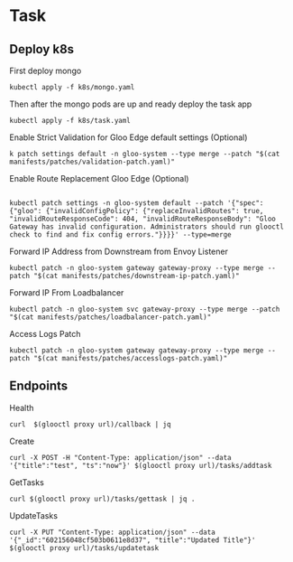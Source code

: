 # Task

## Deploy k8s
First deploy mongo
```
kubectl apply -f k8s/mongo.yaml
```

Then after the mongo pods are up and ready deploy the task app
```
kubectl apply -f k8s/task.yaml
```

Enable Strict Validation for Gloo Edge default settings (Optional)
```
k patch settings default -n gloo-system --type merge --patch "$(cat manifests/patches/validation-patch.yaml)"
```

Enable Route Replacement Gloo Edge (Optional)
```

kubectl patch settings -n gloo-system default --patch '{"spec": {"gloo": {"invalidConfigPolicy": {"replaceInvalidRoutes": true, "invalidRouteResponseCode": 404, "invalidRouteResponseBody": "Gloo Gateway has invalid configuration. Administrators should run glooctl check to find and fix config errors."}}}}' --type=merge
```

Forward IP Address from Downstream from Envoy Listener
```
kubectl patch -n gloo-system gateway gateway-proxy --type merge --patch "$(cat manifests/patches/downstream-ip-patch.yaml)"
```

Forward IP From Loadbalancer
```
kubectl patch -n gloo-system svc gateway-proxy --type merge --patch "$(cat manifests/patches/loadbalancer-patch.yaml)" 
```

Access Logs Patch
```
kubectl patch -n gloo-system gateway gateway-proxy --type merge --patch "$(cat manifests/patches/accesslogs-patch.yaml)"
```

## Endpoints

Health
```
curl  $(glooctl proxy url)/callback | jq 
```

Create
```
curl -X POST -H "Content-Type: application/json" --data '{"title":"test", "ts":"now"}' $(glooctl proxy url)/tasks/addtask
```

GetTasks
```
curl $(glooctl proxy url)/tasks/gettask | jq .
```

UpdateTasks
```
curl -X PUT "Content-Type: application/json" --data '{"_id":"602156048cf503b0611e8d37", "title":"Updated Title"}' $(glooctl proxy url)/tasks/updatetask
```